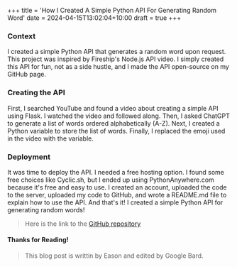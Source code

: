 +++
title = 'How I Created A Simple Python API For Generating Random Word'
date = 2024-04-15T13:02:04+10:00
draft = true
+++

### Context

I created a simple Python API that generates a random word upon request. This project was inspired by Fireship's Node.js API video. I simply created this API for fun, not as a side hustle, and I made the API open-source on my GitHub page.

### Creating the API

First, I searched YouTube and found a video about creating a simple API using Flask. I watched the video and followed along. Then, I asked ChatGPT to generate a list of words ordered alphabetically (A-Z). Next, I created a Python variable to store the list of words. Finally, I replaced the emoji used in the video with the variable.

### Deployment

It was time to deploy the API. I needed a free hosting option. I found some free choices like Cyclic.sh, but I ended up using PythonAnywhere.com because it's free and easy to use. I created an account, uploaded the code to the server, uploaded my code to GitHub, and wrote a README.md file to explain how to use the API. And that's it! I created a simple Python API for generating random words!

> Here is the link to the [GitHub repository](https://github.com/eli32-vlc/api)

#### Thanks for Reading!

> This blog post is writtin by Eason and edited by Google Bard.
